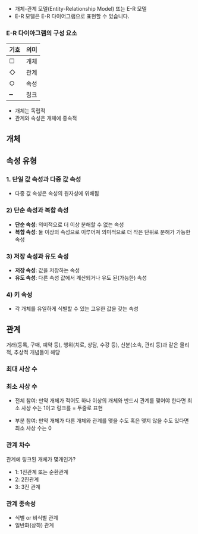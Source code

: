 - 개체-관계 모델(Entity-Relationship Model) 또는 E-R 모델
- E-R 모델은 E-R 다이어그램으로 표현할 수 있습니다.

### E-R 다이아그램의 구성 요소
|기호|의미|
|---|---|
|&#9744;|개체|
|&#9671;|관계|
|&#9675;|속성|
|━|링크|

- 개체는 독립적
- 관계와 속성은 개체에 종속적

## 개체

## 속성 유형

### 1. 단일 값 속성과 다중 값 속성
- 다중 값 속성은 속성의 원자성에 위배됨
### 2) 단순 속성과 복합 속성
- **단순 속성**: 의미적으로 더 이상 분해할 수 없는 속성
- **복합 속성**: 둘 이상의 속성으로 이루어져 의미적으로 더 작은 단위로 분해가 가능한 속성

### 3) 저장 속성과 유도 속성
- **저장 속성**: 값을 저장하는 속성
- **유도 속성**: 다른 속성 값에서 계산되거나 유도 된(가능한) 속성

### 4) 키 속성
- 각 개체를 유일하게 식별할 수 있는 고유한 값을 갖는 속성


## 관계

거래(등록, 구매, 예약 등), 행위(치료, 상담, 수강 등), 신분(소속, 관리 등)과 같은 물리
적, 추상적 개념들이 해당

### 최대 사상 수

### 최소 사상 수

- 전체 참여: 만약 개체가 적어도 하나 이상의 개체와 반드시 관계를 맺어야 한다면 최소 사상 수는 1이고
링크를 = 두줄로 표현

- 부분 참여: 만약 개체가 다른 개체와 관계를 맺을 수도 혹은 맺지 않을 수도 있다면 최소 사상 수는 0

### 관계 차수

관계에 링크된 개체가 몇개인가?
- 1: 1진관계 또는 순환관계
- 2: 2진관계
- 3: 3진 관계

### 관계 종속성

- 식별 or 비식별 관계
- 일반화(상하) 관계
